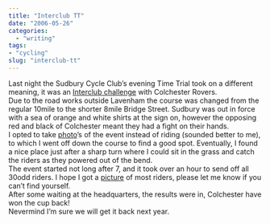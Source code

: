 ```yaml
---
title: "Interclub TT"
date: "2006-05-26"
categories: 
  - "writing"
tags:
- "cycling"
slug: "interclub-tt"
---
```


Last night the Sudbury Cycle Club’s evening Time Trial took on a different meaning, it was an [Interclub challenge](https://static.flickr.com/70/153472420_78c4fda4a4.jpg) with Colchester Rovers.  
Due to the road works outside Lavenham the course was changed from the regular 10mile to the shorter 8mile Bridge Street. Sudbury was out in force with a sea of orange and white shirts at the sign on, however the opposing red and black of Colchester meant they had a fight on their hands.  
I opted to take [photo](https://www.flickr.com/photos/funkylarma/tags/250506/)’s of the event instead of riding (sounded better to me), to which I went off down the course to find a good spot. Eventually, I found a nice place just after a sharp turn where I could sit in the grass and catch the riders as they powered out of the bend.  
The event started not long after 7, and it took over an hour to send off all 30odd riders. I hope I got a [picture](https://www.flickr.com/photos/funkylarma/tags/250506/) of most riders, please let me know if you can’t find yourself.  
After some waiting at the headquarters, the results were in, Colchester have won the cup back!  
Nevermind I’m sure we will get it back next year.
